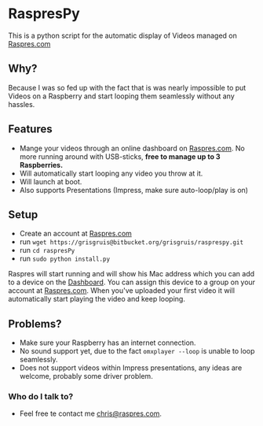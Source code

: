 # RaspresPy #
This is a python script for the automatic display of Videos managed on [Raspres.com](http://Raspres.com/ "Raspres")

## Why? ##
Because I was so fed up with the fact that is was nearly impossible to put Videos on a Raspberry and start looping them seamlessly without any hassles.

## Features ##
* Mange your videos through an online dashboard on [Raspres.com](http://Raspres.com/ "Raspres"). No more running around with USB-sticks, **free to manage up to 3 Raspberries.**
* Will automatically start looping any video you throw at it.
* Will launch at boot.
* Also supports Presentations (Impress, make sure auto-loop/play is on)

## Setup ##
* Create an account at [Raspres.com](http://Raspres.com/ "Raspres")
* run `wget https://grisgruis@bitbucket.org/grisgruis/rasprespy.git`
* run `cd raspresPy`
* run `sudo python install.py`

Raspres will start running and will show his Mac address which you can add to a device on the [Dashboard](http://Raspres.com/ "Dashboard"). You can assign this device to a group on your account at [Raspres.com](http://Raspres.com/ "Raspres"). When you've uploaded your first video it will automatically start playing the video and keep looping.

## Problems? ##
* Make sure your Raspberry has an internet connection.
* No sound support yet, due to the fact `omxplayer --loop` is unable to loop seamlessly.
* Does not support videos within Impress presentations, any ideas are welcome, probably some driver problem.

### Who do I talk to? ###
* Feel free te contact me [chris@raspres.com](mailto:chris@raspres.com).
